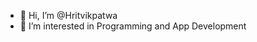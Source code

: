 - 👋 Hi, I’m @Hritvikpatwa
- 👀 I’m interested in Programming and App Development
<!---
Hritvikpatwa/Hritvikpatwa is a ✨ special ✨ repository because its `README.md` (this file) appears on your GitHub profile.
You can click the Preview link to take a look at your changes.
--->
